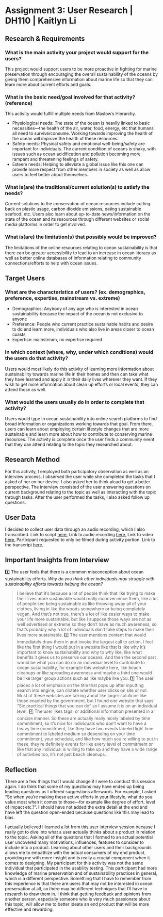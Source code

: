 # Assignment 3: User Research | DH110 | Kaitlyn Li
## Research & Requirements
### What is the main activity your project would support for the users?
This project would support users to be more proactive in fighting for marine preservation through encouraging the overall sustainability of the oceans by giving them comprehensive information about marine life so that they can learn more about current efforts and goals. 
### What is the basic need/goal involved for that activity? (reference)
This activity would fulfill multiple needs from Maslow’s Hierarchy. 
* Physiological needs: The state of the ocean is heavily linked to basic necessities—the health of the air, water, food, energy, etc that humans all need to survive/consume. Working towards improving the health of the ocean will improve the health of these resources. 
* Safety needs: Physical safety and emotional well-being/safety are important for individuals. The current condition of oceans is shaky, with issues such as ocean acidification and pollution becoming more rampant and threatening feelings of safety. 
* Esteem needs: Helping to alleviate a global issue like this one can provide more respect from other members in society as well as allow users to feel better about themselves. 
### What is(are) the traditional/current solution(s) to satisfy the needs?
Current solutions to the conservation of ocean resources include cutting back on plastic usage, carbon dioxide emissions, eating sustainable seafood, etc. Users also learn about up-to-date news/information on the state of the ocean and its resources through different websites or social media platforms in order to get involved. 
### What is(are) the limitation(s) that possibly would be improved?
The limitations of the online resources relating to ocean sustainability is that there can be greater accessibility to lead to an increase in ocean literacy as well as better online databases of information relating to community connections/efforts to help with ocean issues. 
## Target Users
### What are the characteristics of users? (ex. demographics, preference, expertise, mainstream vs. extreme) 
* Demographics: Anybody of any age who is interested in ocean sustainability because the impact of the ocean is not exclusive to anyone
* Preference: People who current practice sustainable habits and desire to do and learn more, individuals who also live in areas closer to ocean coasts
* Expertise: mainstream, no expertise required
### In which context (where, why, under which conditions) would the users do that activity? 
Users would most likely do this activity of learning more information about sustainability towards marine life in their homes and then can take what they have learned and apply it in their daily lives wherever they want. If they wish to get more information about clean up efforts or local events, they can attend those as well. 
### What would the users usually do in order to complete that activity? 
Users would type in ocean sustainability into online search platforms to find broad information or organizations working towards that goal. From there, users can learn about employing certain lifestyle changes that are more sustainable and learn more about how to contribute to conserving marine resources. The activity is complete once the user finds a community event that they can attend relating to the topic they researched about.
## Research Method
For this activity, I employed both participatory observation as well as an interview process.
I observed the user while she completed the tasks that I asked of her on her device. I also asked her to think aloud to get a better perspective. 
The interview consisted of the user answering questions on current background relating to the topic as well as interacting with the topic through tasks. After the user performed the tasks, I also asked follow up questions. 
## User Data
I decided to collect user data through an audio recording, which I also transcribed.
Link to script [here.](https://docs.google.com/document/d/10rPF9EDdWgFo2T4u-2kxYryF1wJHFZPTcbkg8v5-i0k/edit?usp=sharing)
Link to audio recording [here.](https://drive.google.com/file/d/1-SpRWFW9bCP-TU8txGCity9fsGIDdRjf/view?usp=sharing)
Link to video [here.](https://drive.google.com/file/d/1B4uwYZnJV7ebS1JI2JuCC0ojMoxKMrOh/view?usp=sharing) Participant requested to only be filmed during activity portion.
Link to the transcript [here.](https://docs.google.com/document/d/13premy1Vi-Fj6Pvh1YLcQyR4fWUJ631hcXNZS-BGSXM/edit?usp=sharing)
## Important Insights from Interview
:one: The user feels that there is a common misconception about ocean sustainability efforts.
*Why do you think other individuals may struggle with sustainability efforts towards helping the ocean?*
> I believe that it’s because a lot of people think that like trying to make their lives more sustainable would really inconvenience them, like a lot of people see being sustainable as like throwing away all of your clothes, living in like the woods somewhere or being completely vegan. And that’s not true, there’s a lot of like easier ways to make your life more sustainable, but like I suppose those ways are not as well advertised or extreme so they don’t have as much awareness, so that’s probably why a lot of individuals don’t take steps to make their lives more sustainable. 
:two: The user mentions content that would immediately draw them in and invoke the largest call to action.
> I feel like the first thing I would put in a website like that is like why it’s important to know sustainability and why to why like, like what benefits it gives us to preserve our oceans. And then the second part would be what you can do on an individual level to contribute to ocean sustainability, for example this website here, like beach cleanups or like spreading awareness and maybe a third one would be like larger group actions such as like maybe like you.
:three: The user places a lot of emphasis on the title that pops up after inputting search into engine, can dictate whether user clicks on site or not.
> Most of these websites are talking about like larger solutions like those enacted by the government, but I found one website that says “Six practical things that you can do” so I assume it is on an individual level. 
:four: The user likes tags, or additional information presented in a concise manner.
> So these are actually really nicely labeled by time commitment, so it’s nice for individuals who don’t want to have a heavy time commitment, like they have two events labeled light time commitment to labeled medium so depending on your time commitment, your schedule, and like how much you’re willing to put in these, they’re definitely events for like every level of commitment or like that any individual is willing to take up and they have a wide range of activities too, it’s not just beach cleanups. 
## Reflection
There are a few things that I would change if I were to conduct this session again. I do think that some of my questions may have ended up being leading questions as I offered suggestions afterwards. For example, I asked “So when you’re making these active efforts in your lifestyle, what do you value most when it comes to those—for example like degree of effort, level of impact etc.?”. I should have not added the extra detail at the end and have left the question open-ended because questions like this may lead to bias. 

I actually believed I learned a lot from this user interview session because I really got to dive into what a user actually thinks about a product in relation to the topic. Asking all of the questions that I formed to an actual potential user uncovered many motivations, influences, features to consider to include into a product. Learning about other users and their backgrounds allows me to empathize with the actual consumers of my end product, providing me with more insight and is really a crucial component when it comes to designing. My participant for this activity was not the same individual that participated in the usability testing. This participant had more knowledge of marine preservation and of sustainability practices in general, which is a different perspective. Something that I have to remember from this experience is that there are users that may not be interested in ocean preservation at all, so there may be different techniques that I’ll have to research to draw them in. I think that getting feedback and opinions from another person, especially someone who is very much passionate about this topic, will allow me to better ideate an end product that will be more effective and rewarding. 
